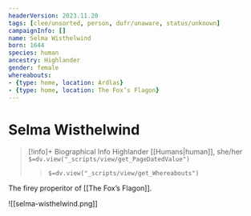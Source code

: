 ```yaml
---
headerVersion: 2023.11.20
tags: [clee/unsorted, person, dufr/unaware, status/unknown]
campaignInfo: []
name: Selma Wisthelwind
born: 1644
species: human
ancestry: Highlander
gender: female
whereabouts:
- {type: home, location: Ardlas}
- {type: home, location: The Fox’s Flagon}
---
```

# Selma Wisthelwind
>[!info]+ Biographical Info
> Highlander [[Humans|human]], she/her
> `$=dv.view("_scripts/view/get_PageDatedValue")`
>> `$=dv.view("_scripts/view/get_Whereabouts")`

The firey properitor of [[The Fox’s Flagon]]. 

![[selma-wisthelwind.png]]